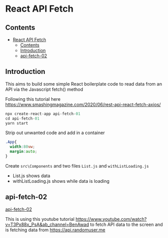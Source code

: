 # React API Fetch

## Contents

- [React API Fetch](#react-api-fetch)
  - [Contents](#contents)
  - [Introduction](#introduction)
  - [api-fetch-02](#api-fetch-02)

## Introduction

This aims to build some simple React boilerplate code to read data from an API via the Javascript fetch() method

Following this tutorial here https://www.smashingmagazine.com/2020/06/rest-api-react-fetch-axios/

```js
npx create-react-app api-fetch-01
cd api-fetch-01
yarn start
```

Strip out unwanted code and add in a container 

```css
.App{
  width:80vw;
  margin:auto;
}
```

Create `src\Components` and two files `List.js` and `withListLoading.js`

- List.js shows data
- withListLoading.js shows while data is loading


## api-fetch-02

[api-fetch-02](api-fetch-02/README.md)

This is using this youtube tutorial https://www.youtube.com/watch?v=T3Px88x_PsA&ab_channel=BenAwad to fetch API data to the screen and is fetching data from https://api.randomuser.me



